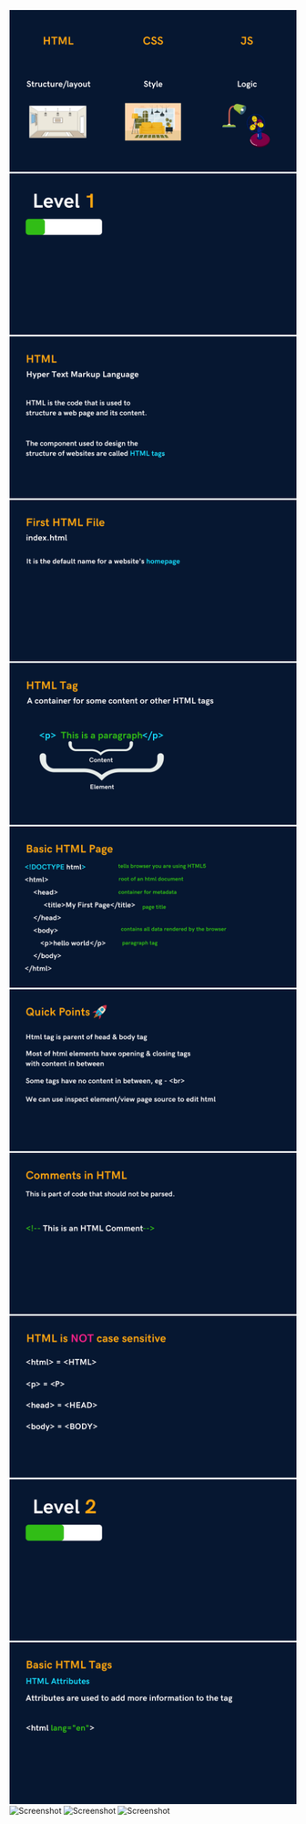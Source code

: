 ![Screenshot](https://github.com/Subham-Maity/HTML-Tutorial/blob/master/1.%20Images(ignore)/1.jpg)
![Screenshot](https://github.com/Subham-Maity/HTML-Tutorial/blob/master/1.%20Images(ignore)/2.jpg)
![Screenshot](https://github.com/Subham-Maity/HTML-Tutorial/blob/master/1.%20Images(ignore)/3.jpg)
![Screenshot](https://github.com/Subham-Maity/HTML-Tutorial/blob/master/1.%20Images(ignore)/4.jpg)
![Screenshot](https://github.com/Subham-Maity/HTML-Tutorial/blob/master/1.%20Images(ignore)/5.jpg)
![Screenshot](https://github.com/Subham-Maity/HTML-Tutorial/blob/master/1.%20Images(ignore)/6.jpg)
![Screenshot](https://github.com/Subham-Maity/HTML-Tutorial/blob/master/1.%20Images(ignore)/7.jpg)
![Screenshot](https://github.com/Subham-Maity/HTML-Tutorial/blob/master/1.%20Images(ignore)/8.jpg)
![Screenshot](https://github.com/Subham-Maity/HTML-Tutorial/blob/master/1.%20Images(ignore)/9.jpg)
![Screenshot](https://github.com/Subham-Maity/HTML-Tutorial/blob/master/1.%20Images(ignore)/10.jpg)
![Screenshot](https://github.com/Subham-Maity/HTML-Tutorial/blob/master/1.%20Images(ignore)/11.jpg)
![Screenshot](https://github.com/Subham-Maity/HTML-Tutorial-for-Beginners/blob/master/1.%20Images(ignore)/12.jpg)
![Screenshot](https://github.com/Subham-Maity/HTML-Tutorial-for-Beginners/blob/master/1.%20Images(ignore)/13.jpg)
![Screenshot](https://github.com/Subham-Maity/HTML-Tutorial-for-Beginners/blob/master/1.%20Images(ignore)/14.jpg)